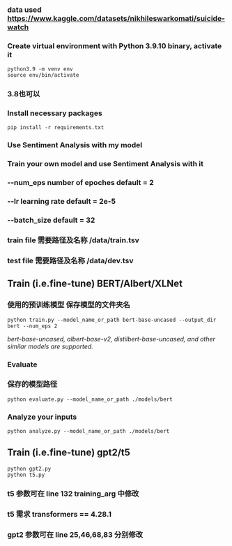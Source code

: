### data used https://www.kaggle.com/datasets/nikhileswarkomati/suicide-watch



### Create virtual environment with Python 3.9.10 binary, activate it
```
python3.9 -m venv env
source env/bin/activate
```
### 3.8也可以

### Install necessary packages
```
pip install -r requirements.txt
```
### Use Sentiment Analysis with my model

### Train your own model and use Sentiment Analysis with it

### --num_eps number of epoches default = 2

### --lr learning rate default = 2e-5

### --batch_size default = 32

### train file 需要路径及名称 /data/train.tsv

### test file 需要路径及名称 /data/dev.tsv

## Train (i.e.fine-tune) BERT/Albert/XLNet

###                                   使用的预训练模型       保存模型的文件夹名
```
python train.py --model_name_or_path bert-base-uncased --output_dir bert --num_eps 2
```
*bert-base-uncased, albert-base-v2, distilbert-base-uncased, and other similar models are supported.*

### Evaluate

###                                      保存的模型路径
```
python evaluate.py --model_name_or_path ./models/bert
```

### Analyze your inputs
```
python analyze.py --model_name_or_path ./models/bert
```

## Train (i.e.fine-tune) gpt2/t5
```
python gpt2.py
python t5.py
```
### t5 参数可在 line 132 training_arg 中修改
### t5 需求 transformers == 4.28.1

### gpt2 参数可在 line 25,46,68,83 分别修改
